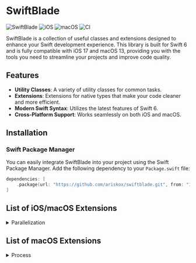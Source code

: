 # SwiftBlade

![SwiftBlade](https://img.shields.io/badge/Swift-6.0-orange.svg) ![iOS](https://img.shields.io/badge/iOS-17.0-blue.svg) ![macOS](https://img.shields.io/badge/macOS-13.0-blue.svg) ![CI](https://github.com/ariskox/swiftblade/actions/workflows/swift.yml/badge.svg?branch=main)


SwiftBlade is a collection of useful classes and extensions designed to enhance your Swift development experience. This library is built for Swift 6 and is fully compatible with iOS 17 and macOS 13, providing you with the tools you need to streamline your projects and improve code quality.

## Features

- **Utility Classes**: A variety of utility classes for common tasks.
- **Extensions**: Extensions for native types that make your code cleaner and more efficient.
- **Modern Swift Syntax**: Utilizes the latest features of Swift 6.
- **Cross-Platform Support**: Works seamlessly on both iOS and macOS.

## Installation

### Swift Package Manager

You can easily integrate SwiftBlade into your project using the Swift Package Manager. Add the following dependency to your `Package.swift` file:

```swift
dependencies: [
    .package(url: "https://github.com/ariskox/swiftblade.git", from: "1.0.0")
]
```

## List of iOS/macOS Extensions

<details>
<summary>Parallelization</summary>
</br>
<ul>
<li><a href="https://github.com/SwifterSwift/SwifterSwift/tree/master/Sources/SwifterSwift/SwiftStdlib/ArrayExtensions.swift"><code>Parallelization of tasks</code></a></li>
</ul>
</details>

## List of macOS Extensions

<details>
<summary>Process</summary>
</br>
<ul>
<li><a href="https://github.com/SwifterSwift/SwifterSwift/tree/master/Sources/SwifterSwift/SwiftStdlib/ArrayExtensions.swift"><code>Process extensions</code></a></li>
</ul>
</details>
